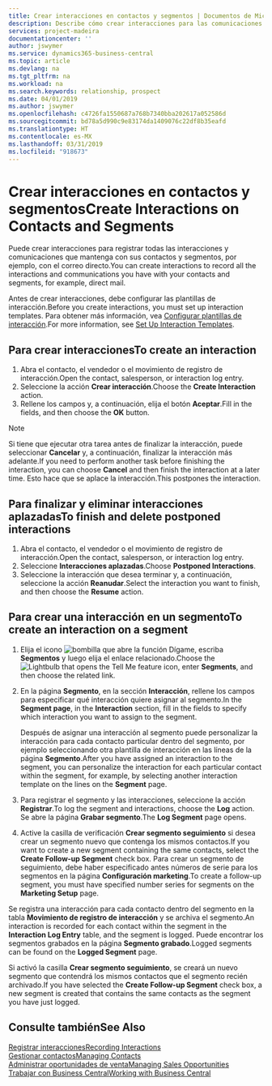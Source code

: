 ```yaml
---
title: Crear interacciones en contactos y segmentos | Documentos de Microsoft
description: Describe cómo crear interacciones para las comunicaciones que mantenga con sus contactos y segmentos en Business Central, por ejemplo, con el correo directo.
services: project-madeira
documentationcenter: ''
author: jswymer
ms.service: dynamics365-business-central
ms.topic: article
ms.devlang: na
ms.tgt_pltfrm: na
ms.workload: na
ms.search.keywords: relationship, prospect
ms.date: 04/01/2019
ms.author: jswymer
ms.openlocfilehash: c4726fa1550687a768b7340bba202617a052586d
ms.sourcegitcommit: bd78a5d990c9e83174da1409076c22df8b35eafd
ms.translationtype: HT
ms.contentlocale: es-MX
ms.lasthandoff: 03/31/2019
ms.locfileid: "918673"
---
```

# <a name="create-interactions-on-contacts-and-segments"></a><span data-ttu-id="7f74a-103">Crear interacciones en contactos y segmentos</span><span class="sxs-lookup"><span data-stu-id="7f74a-103">Create Interactions on Contacts and Segments</span></span>
<span data-ttu-id="7f74a-104">Puede crear interacciones para registrar todas las interacciones y comunicaciones que mantenga con sus contactos y segmentos, por ejemplo, con el correo directo.</span><span class="sxs-lookup"><span data-stu-id="7f74a-104">You can create interactions to record all the interactions and communications you have with your contacts and segments, for example, direct mail.</span></span>

<span data-ttu-id="7f74a-105">Antes de crear interacciones, debe configurar las plantillas de interacción.</span><span class="sxs-lookup"><span data-stu-id="7f74a-105">Before you create interactions, you must set up interaction templates.</span></span> <span data-ttu-id="7f74a-106">Para obtener más información, vea [Configurar plantillas de interacción](marketing-interactions.md).</span><span class="sxs-lookup"><span data-stu-id="7f74a-106">For more information, see  [Set Up Interaction Templates](marketing-interactions.md).</span></span>

## <a name="to-create-an-interaction"></a><span data-ttu-id="7f74a-107">Para crear interacciones</span><span class="sxs-lookup"><span data-stu-id="7f74a-107">To create an interaction</span></span>
1. <span data-ttu-id="7f74a-108">Abra el contacto, el vendedor o el movimiento de registro de interacción.</span><span class="sxs-lookup"><span data-stu-id="7f74a-108">Open the contact, salesperson, or interaction log entry.</span></span>
2. <span data-ttu-id="7f74a-109">Seleccione la acción **Crear interacción**.</span><span class="sxs-lookup"><span data-stu-id="7f74a-109">Choose the **Create Interaction** action.</span></span>
3. <span data-ttu-id="7f74a-110">Rellene los campos y, a continuación, elija el botón **Aceptar**.</span><span class="sxs-lookup"><span data-stu-id="7f74a-110">Fill in the fields, and then choose the **OK** button.</span></span>

> [!NOTE]  
>   <span data-ttu-id="7f74a-111">Si tiene que ejecutar otra tarea antes de finalizar la interacción, puede seleccionar **Cancelar** y, a continuación, finalizar la interacción más adelante.</span><span class="sxs-lookup"><span data-stu-id="7f74a-111">If you need to perform another task before finishing the interaction, you can choose **Cancel** and then finish the interaction at a later time.</span></span> <span data-ttu-id="7f74a-112">Esto hace que se aplace la interacción.</span><span class="sxs-lookup"><span data-stu-id="7f74a-112">This postpones the interaction.</span></span>

## <a name="to-finish-and-delete-postponed-interactions"></a><span data-ttu-id="7f74a-113">Para finalizar y eliminar interacciones aplazadas</span><span class="sxs-lookup"><span data-stu-id="7f74a-113">To finish and delete postponed interactions</span></span>
1. <span data-ttu-id="7f74a-114">Abra el contacto, el vendedor o el movimiento de registro de interacción.</span><span class="sxs-lookup"><span data-stu-id="7f74a-114">Open the contact, salesperson, or interaction log entry.</span></span>
2. <span data-ttu-id="7f74a-115">Seleccione **Interacciones aplazadas**.</span><span class="sxs-lookup"><span data-stu-id="7f74a-115">Choose **Postponed Interactions**.</span></span>
3. <span data-ttu-id="7f74a-116">Seleccione la interacción que desea terminar y, a continuación, seleccione la acción **Reanudar**.</span><span class="sxs-lookup"><span data-stu-id="7f74a-116">Select the interaction you want to finish, and then choose the **Resume** action.</span></span>

## <a name="to-create-an-interaction-on-a-segment"></a><span data-ttu-id="7f74a-117">Para crear una interacción en un segmento</span><span class="sxs-lookup"><span data-stu-id="7f74a-117">To create an interaction on a segment</span></span>
1. <span data-ttu-id="7f74a-118">Elija el icono ![bombilla que abre la función Dígame](media/ui-search/search_small.png "Dígame que desea hacer"), escriba **Segmentos** y luego elija el enlace relacionado.</span><span class="sxs-lookup"><span data-stu-id="7f74a-118">Choose the ![Lightbulb that opens the Tell Me feature](media/ui-search/search_small.png "Tell me what you want to do") icon, enter **Segments**, and then choose the related link.</span></span>
2. <span data-ttu-id="7f74a-119">En la página **Segmento**, en la sección **Interacción**, rellene los campos para especificar qué interacción quiere asignar al segmento.</span><span class="sxs-lookup"><span data-stu-id="7f74a-119">In the **Segment page**, in the **Interaction** section, fill in the fields to specify which interaction you want to assign to the segment.</span></span>

    <span data-ttu-id="7f74a-120">Después de asignar una interacción al segmento puede personalizar la interacción para cada contacto particular dentro del segmento, por ejemplo seleccionando otra plantilla de interacción en las líneas de la página **Segmento**.</span><span class="sxs-lookup"><span data-stu-id="7f74a-120">After you have assigned an interaction to the segment, you can personalize the interaction for each particular contact within the segment, for example, by selecting another interaction template on the lines on the **Segment** page.</span></span>  
3. <span data-ttu-id="7f74a-121">Para registrar el segmento y las interacciones, seleccione la acción **Registrar**.</span><span class="sxs-lookup"><span data-stu-id="7f74a-121">To log the segment and interactions, choose the **Log** action.</span></span> <span data-ttu-id="7f74a-122">Se abre la página **Grabar segmento**.</span><span class="sxs-lookup"><span data-stu-id="7f74a-122">The **Log Segment** page opens.</span></span>
4. <span data-ttu-id="7f74a-123">Active la casilla de verificación **Crear segmento seguimiento** si desea crear un segmento nuevo que contenga los mismos contactos.</span><span class="sxs-lookup"><span data-stu-id="7f74a-123">If you want to create a new segment containing the same contacts, select the **Create Follow-up Segment** check box.</span></span> <span data-ttu-id="7f74a-124">Para crear un segmento de seguimiento, debe haber especificado antes números de serie para los segmentos en la página **Configuración marketing**.</span><span class="sxs-lookup"><span data-stu-id="7f74a-124">To create a follow-up segment, you must have specified number series for segments on the **Marketing Setup** page.</span></span>

<span data-ttu-id="7f74a-125">Se registra una interacción para cada contacto dentro del segmento en la tabla **Movimiento de registro de interacción** y se archiva el segmento.</span><span class="sxs-lookup"><span data-stu-id="7f74a-125">An interaction is recorded for each contact within the segment in the **Interaction Log Entry** table, and the segment is logged.</span></span> <span data-ttu-id="7f74a-126">Puede encontrar los segmentos grabados en la página **Segmento grabado**.</span><span class="sxs-lookup"><span data-stu-id="7f74a-126">Logged segments can be found on the **Logged Segment** page.</span></span>

<span data-ttu-id="7f74a-127">Si activó la casilla **Crear segmento seguimiento**, se creará un nuevo segmento que contendrá los mismos contactos que el segmento recién archivado.</span><span class="sxs-lookup"><span data-stu-id="7f74a-127">If you have selected the **Create Follow-up Segment** check box, a new segment is created that contains the same contacts as the segment you have just logged.</span></span>

## <a name="see-also"></a><span data-ttu-id="7f74a-128">Consulte también</span><span class="sxs-lookup"><span data-stu-id="7f74a-128">See Also</span></span>
[<span data-ttu-id="7f74a-129">Registrar interacciones</span><span class="sxs-lookup"><span data-stu-id="7f74a-129">Recording Interactions</span></span>](marketing-interactions.md)  
[<span data-ttu-id="7f74a-130">Gestionar contactos</span><span class="sxs-lookup"><span data-stu-id="7f74a-130">Managing Contacts</span></span>](marketing-contacts.md)  
[<span data-ttu-id="7f74a-131">Administrar oportunidades de venta</span><span class="sxs-lookup"><span data-stu-id="7f74a-131">Managing Sales Opportunities</span></span>](marketing-manage-sales-opportunities.md)  
[<span data-ttu-id="7f74a-132">Trabajar con Business Central</span><span class="sxs-lookup"><span data-stu-id="7f74a-132">Working with Business Central</span></span>](ui-work-product.md)
